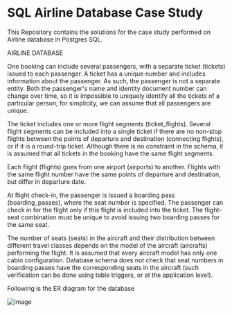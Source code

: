# SQL Airline Database Case Study
This Repository contains the solutions for the case study performed on Airline database in Postgres SQL.


AIRLINE DATABASE

One booking can include several passengers, with a separate ticket (tickets) issued to
each passenger. A ticket has a unique number and includes information about the
passenger. As such, the passenger is not a separate entity. Both the passenger's name
and identity document number can change over time, so it is impossible to uniquely
identify all the tickets of a particular person; for simplicity, we can assume that all
passengers are unique.

The ticket includes one or more flight segments (ticket_flights). Several flight
segments can be included into a single ticket if there are no non-stop flights between
the points of departure and destination (connecting flights), or if it is a round-trip
ticket. Although there is no constraint in the schema, it is assumed that all tickets in
the booking have the same flight segments.

Each flight (flights) goes from one airport (airports) to another. Flights with the same
flight number have the same points of departure and destination, but differ in
departure date.

At flight check-in, the passenger is issued a boarding pass (boarding_passes), where
the seat number is specified. The passenger can check in for the flight only if this flight
is included into the ticket. The flight-seat combination must be unique to avoid issuing
two boarding passes for the same seat.

The number of seats (seats) in the aircraft and their distribution between different
travel classes depends on the model of the aircraft (aircrafts) performing the flight. It is
assumed that every aircraft model has only one cabin configuration. Database schema
does not check that seat numbers in boarding passes have the corresponding seats in
the aircraft (such verification can be done using table triggers, or at the application
level).

Following is the ER diagram for the database


![image](https://github.com/DG0110/SQL-Airline-Database-Case-Study/assets/112652526/9f1ad264-91b2-43fc-ba3d-da635377a00d)

